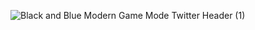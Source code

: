 ![Black and Blue Modern Game Mode Twitter Header (1)](https://github.com/user-attachments/assets/85af92e9-0619-433f-9291-f8a88e16c1cb)
